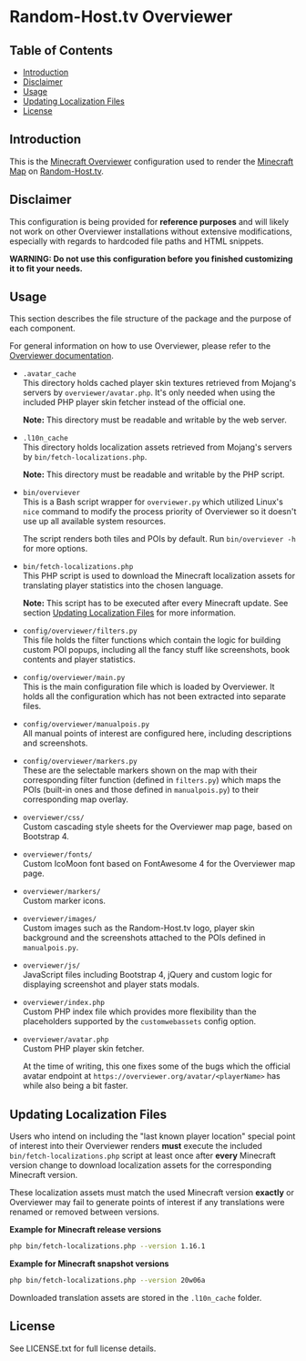 Random-Host.tv Overviewer
=========================

Table of Contents
-----------------

* [Introduction](#introduction)
* [Disclaimer](#disclaimer)
* [Usage](#usage)
* [Updating Localization Files](#updating-localization-files)
* [License](#license)

Introduction
------------

This is the [Minecraft Overviewer][1] configuration used to render the [Minecraft Map][2]
on [Random-Host.tv][3].

Disclaimer
----------

This configuration is being provided for **reference purposes** and will likely not work on
other Overviewer installations without extensive modifications, especially with regards to hardcoded
file paths and HTML snippets.

**WARNING: Do not use this configuration before you finished customizing it to fit your needs.**

Usage
-----

This section describes the file structure of the package and the purpose of each component.

For general information on how to use Overviewer, please refer to the [Overviewer documentation][4]. 

* `.avatar_cache`  
  This directory holds cached player skin textures retrieved from Mojang's servers by
  `overviewer/avatar.php`. It's only needed when using the included PHP player skin fetcher instead
  of the official one.
  
  **Note:** This directory must be readable and writable by the web server.
  
* `.l10n_cache`  
  This directory holds localization assets retrieved from Mojang's servers by `bin/fetch-localizations.php`.
  
  **Note:** This directory must be readable and writable by the PHP script.

* `bin/overviever`  
  This is a Bash script wrapper for `overviewer.py` which utilized Linux's `nice` command to modify
  the process priority of Overviewer so it doesn't use up all available system resources.
  
  The script renders both tiles and POIs by default. Run `bin/overviever -h` for more options. 
  
* `bin/fetch-localizations.php`  
  This PHP script is used to download the Minecraft localization assets for translating player
  statistics into the chosen language.
  
  **Note:** This script has to be executed after every Minecraft update. See section
  [Updating Localization Files](#updating-localization-files) for more information.
  
* `config/overviewer/filters.py`  
  This file holds the filter functions which contain the logic for building custom POI popups,
  including all the fancy stuff like screenshots, book contents and player statistics.
 
* `config/overviewer/main.py`  
  This is the main configuration file which is loaded by Overviewer. It holds all the configuration
  which has not been extracted into separate files.
  
* `config/overviewer/manualpois.py`  
  All manual points of interest are configured here, including descriptions and screenshots.
  
* `config/overviewer/markers.py`  
  These are the selectable markers shown on the map with their corresponding filter function
  (defined in `filters.py`) which maps the POIs (built-in ones and those defined in `manualpois.py`)
  to their corresponding map overlay.
  
* `overviewer/css/`  
  Custom cascading style sheets for the Overviewer map page, based on Bootstrap 4.
  
* `overviewer/fonts/`  
  Custom IcoMoon font based on FontAwesome 4 for the Overviewer map page.
  
* `overviewer/markers/`  
  Custom marker icons.
  
* `overviewer/images/`  
  Custom images such as the Random-Host.tv logo, player skin background and the screenshots attached
  to the POIs defined in `manualpois.py`.
  
* `overviewer/js/`  
  JavaScript files including Bootstrap 4, jQuery and custom logic for displaying screenshot and
  player stats modals.
  
* `overviewer/index.php`  
  Custom PHP index file which provides more flexibility than the placeholders supported by the
  `customwebassets` config option. 
  
* `overviewer/avatar.php`  
  Custom PHP player skin fetcher.
  
  At the time of writing, this one fixes some of the bugs which the official avatar endpoint at
  `https://overviewer.org/avatar/<playerName>` has while also being a bit faster.

Updating Localization Files
---------------------------

Users who intend on including the "last known player location" special point of interest into their
Overviewer renders **must** execute the included `bin/fetch-localizations.php` script at least once
after **every** Minecraft version change to download localization assets for the corresponding
Minecraft version.

These localization assets must match the used Minecraft version **exactly** or Overviewer may fail
to generate points of interest if any translations were renamed or removed between versions.

**Example for Minecraft release versions**

```bash
php bin/fetch-localizations.php --version 1.16.1
```

**Example for Minecraft snapshot versions**

```bash
php bin/fetch-localizations.php --version 20w06a
```

Downloaded translation assets are stored in the `.l10n_cache` folder. 

License
-------

See LICENSE.txt for full license details.

[1]: https://github.com/overviewer/Minecraft-Overviewer/
[2]: https://random-host.tv/games/minecraft/overviewer/
[3]: https://random-host.tv/
[4]: https://docs.overviewer.org/en/latest/
